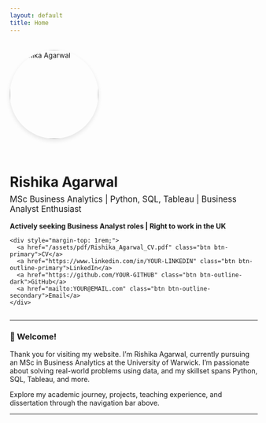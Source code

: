 ```yaml
---
layout: default
title: Home
---
```


<div style="display: flex; flex-wrap: wrap; align-items: center; gap: 2rem; margin-top: 2rem;">
  <div>
    <img src="assets/img/profile.jpg" alt="Rishika Agarwal" style="border-radius: 50%; width: 180px; height: 180px; object-fit: cover; box-shadow: 0 4px 8px rgba(0,0,0,0.1);">
  </div>
  <div>
    <h1 style="margin-bottom: 0;">Rishika Agarwal</h1>
    <p style="font-size: 1.2em; margin-top: 0.5rem;">MSc Business Analytics | Python, SQL, Tableau | Business Analyst Enthusiast</p>
    <p><strong>Actively seeking Business Analyst roles | Right to work in the UK</strong></p>

    <div style="margin-top: 1rem;">
      <a href="/assets/pdf/Rishika_Agarwal_CV.pdf" class="btn btn-primary">CV</a>
      <a href="https://www.linkedin.com/in/YOUR-LINKEDIN" class="btn btn-outline-primary">LinkedIn</a>
      <a href="https://github.com/YOUR-GITHUB" class="btn btn-outline-dark">GitHub</a>
      <a href="mailto:YOUR@EMAIL.com" class="btn btn-outline-secondary">Email</a>
    </div>
  </div>
</div>

---

### 👋 Welcome!

Thank you for visiting my website. I’m Rishika Agarwal, currently pursuing an MSc in Business Analytics at the University of Warwick. I’m passionate about solving real-world problems using data, and my skillset spans Python, SQL, Tableau, and more.

Explore my academic journey, projects, teaching experience, and dissertation through the navigation bar above.

---
